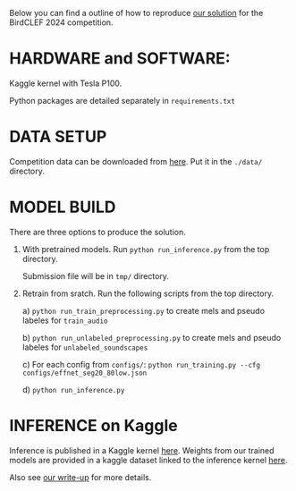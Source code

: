 Below you can find a outline of how to reproduce [our solution](https://www.kaggle.com/competitions/birdclef-2024/discussion/512197) for the BirdCLEF 2024 competition.


# HARDWARE and SOFTWARE:

Kaggle kernel with Tesla P100.

Python packages are detailed separately in `requirements.txt`


# DATA SETUP

Competition data can be downloaded from [here](https://www.kaggle.com/competitions/birdclef-2024/data). Put it in the `./data/` directory.


# MODEL BUILD

There are three options to produce the solution.
1) With pretrained models.
    Run `python run_inference.py` from the top directory.

    Submission file will be in `tmp/` directory.

2) Retrain from sratch.
    Run the following scripts from the top directory.
    
    a) `python run_train_preprocessing.py` to create mels and pseudo labeles for `train_audio`
    
    b) `python run_unlabeled_preprocessing.py` to create mels and pseudo labeles for `unlabeled_soundscapes`
    
    c) For each config from `configs/`:
       `python run_training.py --cfg configs/effnet_seg20_80low.json`
    
    d) `python run_inference.py`


# INFERENCE on Kaggle

Inference is published in a Kaggle kernel [here](https://www.kaggle.com/code/chemrovkirill/birdclef-2024-1st-place-inference). Weights from our trained models are provided in a kaggle dataset linked to the inference kernel [here](https://www.kaggle.com/datasets/chemrovkirill/birdclef24-final).

Also see [our write-up](https://www.kaggle.com/competitions/birdclef-2024/discussion/512197) for more details.
